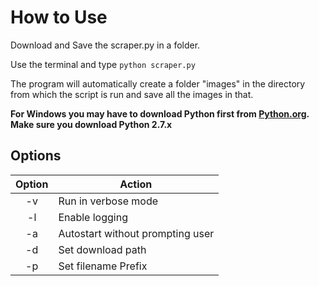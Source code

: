 # How to Use


Download and Save the scraper.py in a folder.

Use the terminal and type `python scraper.py`

The program will automatically create a folder "images" in the directory from which the script is run and save all the images in that.

**For Windows you may have to download Python first from [Python.org](http://python.org). Make sure you download Python 2.7.x**

## Options
| Option | Action                           |
| :----: |----------------------------------|
| -v     | Run in verbose mode              |
| -l     | Enable logging                   |
| -a     | Autostart without prompting user |
| -d     | Set download path                |
| -p     | Set filename Prefix              |
